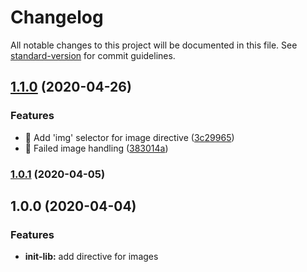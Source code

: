 # Changelog

All notable changes to this project will be documented in this file. See [standard-version](https://github.com/conventional-changelog/standard-version) for commit guidelines.

## [1.1.0](https://github.com/kxbui/ngx-imagely/compare/v1.0.1...v1.1.0) (2020-04-26)


### Features

* 🎸 Add 'img' selector for image directive ([3c29965](https://github.com/kxbui/ngx-imagely/commit/3c2996575225db232b03e1212e3a97bcda9c0142))
* 🎸 Failed image handling ([383014a](https://github.com/kxbui/ngx-imagely/commit/383014ab1ed7917940ea1185e348fb33a0e04dda))

### [1.0.1](https://github.com/kxbui/ngx-imagely/compare/v1.0.0...v1.0.1) (2020-04-05)

## 1.0.0 (2020-04-04)
### Features

- **init-lib:** add directive for images
